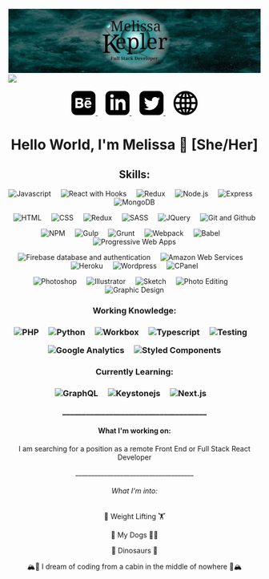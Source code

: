 ![](melissakepler.jpg)
![](https://komarev.com/ghpvc/?username=Missarachnid&color=007977&style=plastic)

<p align="center">
  <a href="https://www.behance.net/mmkepler" rel="noopener" target="_blank">
    <img src="iconmonstr-behance-3.svg" alt="Behance icon"/>
  </a>
   &nbsp;&nbsp;&nbsp;
  <a href="https://www.linkedin.com/in/mmkepler/" rel="noopener" target="_blank">
    <img src="iconmonstr-linkedin-3.svg" alt="LinkedIn icon"/>
  </a>
   &nbsp;&nbsp;&nbsp;
  <a href="https://twitter.com/missarachnid" rel="noopener" target="_blank">
    <img src="iconmonstr-twitter-3.svg" alt="Twitter icon"/>
  </a>
   &nbsp;&nbsp;&nbsp;
  <a href="https://mmkepler.com/" rel="noopener" target="_blank">
    <img src="iconmonstr-globe-3.svg" alt="A website icon"/>
  </a>
</p>
  
<h1 align="center">Hello World, I'm Melissa 👋 [She/Her]</h1>

<h2 align="center">Skills:</h2>
<p align="center">
  <img src="https://img.shields.io/static/v1?label=%20&message=JavaScript&color=009799" alt="Javascript" />
  &nbsp;&nbsp;&nbsp;
  <img src="https://img.shields.io/static/v1?label=%20&message=React/Hooks&color=009799" alt="React with Hooks" />
  &nbsp;&nbsp;&nbsp;
  <img src="https://img.shields.io/static/v1?label=%20&message=Redux&color=009799" alt="Redux" />
  &nbsp;&nbsp;&nbsp;
  <img src="https://img.shields.io/static/v1?label=%20&message=Node.js&color=009799" alt="Node.js" />
  &nbsp;&nbsp;&nbsp;
  <img src="https://img.shields.io/static/v1?label=%20&message=Express&color=009799" alt="Express" />
  &nbsp;&nbsp;&nbsp;
  <img src="https://img.shields.io/static/v1?label=%20&message=MongoDB&color=009799" alt="MongoDB" />
</p>

<p align="center">
  <img src="https://img.shields.io/static/v1?label=%20&message=HTML&color=009799" alt="HTML" />
  &nbsp;&nbsp;&nbsp;
  <img src="https://img.shields.io/static/v1?label=%20&message=CSS&color=009799" alt="CSS" />
  &nbsp;&nbsp;&nbsp;
  <img src="https://img.shields.io/static/v1?label=%20&message=Bootstrap%203/4&color=009799" alt="Redux" />
  &nbsp;&nbsp;&nbsp;
  <img src="https://img.shields.io/static/v1?label=%20&message=SASS&color=009799" alt="SASS" />
  &nbsp;&nbsp;&nbsp;
  <img src="https://img.shields.io/static/v1?label=%20&message=JQuery&color=009799" alt="JQuery" />
  &nbsp;&nbsp;&nbsp;
  <img src="https://img.shields.io/static/v1?label=%20&message=Git/GitHub&color=009799" alt="Git and Github" />
</p>

<p align="center">
  <img src="https://img.shields.io/static/v1?label=%20&message=NPM&color=009799" alt="NPM" />
  &nbsp;&nbsp;&nbsp;
  <img src="https://img.shields.io/static/v1?label=%20&message=Gulp&color=009799" alt="Gulp" />
  &nbsp;&nbsp;&nbsp;
  <img src="https://img.shields.io/static/v1?label=%20&message=Grunt&color=009799" alt="Grunt" />
  &nbsp;&nbsp;&nbsp;
  <img src="https://img.shields.io/static/v1?label=%20&message=Webpack&color=009799" alt="Webpack" />
  &nbsp;&nbsp;&nbsp;
  <img src="https://img.shields.io/static/v1?label=%20&message=Babel&color=009799" alt="Babel" />
  &nbsp;&nbsp;&nbsp;
  <img src="https://img.shields.io/static/v1?label=%20&message=Progessive%20Web%20Apps&color=009799" alt="Progressive Web Apps" />
</p>

<p align="center">
  <img src="https://img.shields.io/static/v1?label=%20&message=Firebase%20DB%20%26%20Auth&color=009799" alt="Firebase database and authentication" />
  &nbsp;&nbsp;&nbsp;
  <img src="https://img.shields.io/static/v1?label=%20&message=AWS&color=009799" alt="Amazon Web Services" />
  &nbsp;&nbsp;&nbsp;
  <img src="https://img.shields.io/static/v1?label=%20&message=Heroku&color=009799" alt="Heroku" />
  &nbsp;&nbsp;&nbsp;
  <img src="https://img.shields.io/static/v1?label=%20&message=Wordpress&color=009799" alt="Wordpress" />
  &nbsp;&nbsp;&nbsp;
  <img src="https://img.shields.io/static/v1?label=%20&message=CPanel&color=009799" alt="CPanel" />
</p>

<p align="center">
  <img src="https://img.shields.io/static/v1?label=%20&message=Photoshop&color=009799" alt="Photoshop" />
  &nbsp;&nbsp;&nbsp;
  <img src="https://img.shields.io/static/v1?label=%20&message=Illustrator&color=009799" alt="Illustrator" />
  &nbsp;&nbsp;&nbsp;
  <img src="https://img.shields.io/static/v1?label=%20&message=Sketch&color=009799" alt="Sketch" />
  &nbsp;&nbsp;&nbsp;
  <img src="https://img.shields.io/static/v1?label=%20&message=Photo%20Editing&color=009799" alt="Photo Editing" />
  &nbsp;&nbsp;&nbsp;
  <img src="https://img.shields.io/static/v1?label=%20&message=Graphic%20Design&color=009799" alt="Graphic Design" />
</p>

<h3 align="center">Working Knowledge:<h3>
  
<p align="center">
  <img src="https://img.shields.io/static/v1?label=%20&message=PHP&color=009799" alt="PHP" />
  &nbsp;&nbsp;&nbsp;
  <img src="https://img.shields.io/static/v1?label=%20&message=Python&color=009799" alt="Python" />
  &nbsp;&nbsp;&nbsp;
  <img src="https://img.shields.io/static/v1?label=%20&message=Workbox&color=009799" alt="Workbox" />
  &nbsp;&nbsp;&nbsp;
  <img src="https://img.shields.io/static/v1?label=%20&message=TypeScript&color=009799" alt="Typescript" />
  &nbsp;&nbsp;&nbsp;
  <img src="https://img.shields.io/static/v1?label=%20&message=Testing&color=009799" alt="Testing" />
  &nbsp;&nbsp;&nbsp;
</p>

<p align="center">
  <img src="https://img.shields.io/static/v1?label=%20&message=Google%20Analytics&color=009799" alt="Google Analytics" />
  &nbsp;&nbsp;&nbsp;
  <img src="https://img.shields.io/static/v1?label=%20&message=Styled%20Components&color=009799" alt="Styled Components" />
</p>

<h3 align="center">Currently Learning:<h3>
  
<p align="center">
  <img src="https://img.shields.io/static/v1?label=%20&message=GraphQL&color=009799" alt="GraphQL" />
  &nbsp;&nbsp;&nbsp;
  <img src="https://img.shields.io/static/v1?label=%20&message=KeystoneJs&color=009799" alt="Keystonejs" />
  &nbsp;&nbsp;&nbsp;
  <img src="https://img.shields.io/static/v1?label=%20&message=Next.js&color=009799" alt="Next.js" />
  &nbsp;&nbsp;&nbsp;
</p>

<p align="center">_____________________________________</p>

<h4 align="center">What I'm working on:</h4>

<p align="center">I am searching for a position as a remote Front End or Full Stack React Developer</p>

<p align="center">_____________________________________</p>

<h6 align="center">What I'm into:</h6>
<p align="center">
  <p align="center">💪 Weight Lifting 🏋️</p>
  <p align="center">🐾 My Dogs 🐕‍🦺</p>
  <p align="center">🦖 Dinosaurs 🦕</p>
  <p align="center">🏔️🌲 I dream of coding from a cabin in the middle of nowhere 🌲🏔️</p>
</p>

<!--
[![Top Langs](https://github-readme-stats.vercel.app/api/top-langs/?username=Missarachnid&layout=compact)](https://github.com/Missarachnid/github-readme-stats)

**Missarachnid/Missarachnid** is a ✨ _special_ ✨ repository because its `README.md` (this file) appears on your GitHub profile. m


Here are some ideas to get you started:

- 🔭 I’m currently working on ...
- 🌱 I’m currently learning ...
- 👯 I’m looking to collaborate on ...
- 🤔 I’m looking for help with ...
- 💬 Ask me about ...
- 📫 How to reach me: ...
- 😄 Pronouns: ...
- ⚡ Fun fact: ...
-->

